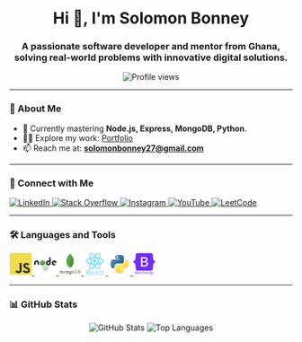 <h1 align="center">Hi 👋, I'm Solomon Bonney</h1>
<h3 align="center">A passionate software developer and mentor from Ghana, solving real-world problems with innovative digital solutions.</h3>

<p align="center">
  <img src="https://komarev.com/ghpvc/?username=quophibonney&label=Profile%20views&color=0e75b6&style=flat" alt="Profile views" />
</p>

---

### 🌟 About Me
- 🌱 Currently mastering **Node.js, Express, MongoDB, Python**.
- 👨‍💻 Explore my work: [Portfolio](https://solomonkofibonney.vercel.app)
- 📫 Reach me at: **solomonbonney27@gmail.com**

---

### 🤝 Connect with Me
<p align="left">
  <a href="https://linkedin.com/in/solomon-bonney-7911a8220" target="_blank">
    <img src="https://raw.githubusercontent.com/rahuldkjain/github-profile-readme-generator/master/src/images/icons/Social/linked-in-alt.svg" alt="LinkedIn" height="30" width="40"/>
  </a>
  <a href="https://stackoverflow.com/users/solomon bonney" target="_blank">
    <img src="https://raw.githubusercontent.com/rahuldkjain/github-profile-readme-generator/master/src/images/icons/Social/stack-overflow.svg" alt="Stack Overflow" height="30" width="40"/>
  </a>
  <a href="https://instagram.com/quophibonney" target="_blank">
    <img src="https://raw.githubusercontent.com/rahuldkjain/github-profile-readme-generator/master/src/images/icons/Social/instagram.svg" alt="Instagram" height="30" width="40"/>
  </a>
  <a href="https://www.youtube.com/c/programming with bonney" target="_blank">
    <img src="https://raw.githubusercontent.com/rahuldkjain/github-profile-readme-generator/master/src/images/icons/Social/youtube.svg" alt="YouTube" height="30" width="40"/>
  </a>
  <a href="https://www.leetcode.com/quophiclef" target="_blank">
    <img src="https://raw.githubusercontent.com/rahuldkjain/github-profile-readme-generator/master/src/images/icons/Social/leet-code.svg" alt="LeetCode" height="30" width="40"/>
  </a>
</p>

---

### 🛠️ Languages and Tools
<p align="left">
  <a href="https://developer.mozilla.org/en-US/docs/Web/JavaScript" target="_blank" rel="noreferrer">
    <img src="https://raw.githubusercontent.com/devicons/devicon/master/icons/javascript/javascript-original.svg" alt="JavaScript" width="40" height="40"/>
  </a>
  <a href="https://nodejs.org" target="_blank" rel="noreferrer">
    <img src="https://raw.githubusercontent.com/devicons/devicon/master/icons/nodejs/nodejs-original-wordmark.svg" alt="Node.js" width="40" height="40"/>
  </a>
  <a href="https://www.mongodb.com" target="_blank" rel="noreferrer">
    <img src="https://raw.githubusercontent.com/devicons/devicon/master/icons/mongodb/mongodb-original-wordmark.svg" alt="MongoDB" width="40" height="40"/>
  </a>
  <a href="https://reactjs.org/" target="_blank" rel="noreferrer">
    <img src="https://raw.githubusercontent.com/devicons/devicon/master/icons/react/react-original-wordmark.svg" alt="React" width="40" height="40"/>
  </a>
  <a href="https://www.python.org" target="_blank" rel="noreferrer">
    <img src="https://raw.githubusercontent.com/devicons/devicon/master/icons/python/python-original.svg" alt="Python" width="40" height="40"/>
  </a>
  <a href="https://getbootstrap.com" target="_blank" rel="noreferrer">
    <img src="https://raw.githubusercontent.com/devicons/devicon/master/icons/bootstrap/bootstrap-plain-wordmark.svg" alt="Bootstrap" width="40" height="40"/>
  </a>
  <!-- Add more icons as needed -->
</p>

---

### 📊 GitHub Stats
<p align="center">
  <img src="https://github-readme-stats.vercel.app/api?username=quophibonney&show_icons=true&locale=en" alt="GitHub Stats" />
  <img src="https://github-readme-stats.vercel.app/api/top-langs?username=quophibonney&show_icons=true&locale=en&layout=compact" alt="Top Languages" />
</p>
